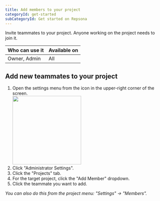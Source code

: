 ```yaml
---
title: Add members to your project
categoryId: get-started
subCategoryId: Get started on Repsona
---
```


Invite teammates to your project. Anyone working on the project needs to join it.

| Who can use it | Available on |
|---|---|
| Owner, Admin | All |

## Add new teammates to your project

1. Open the settings menu from the icon in the upper-right corner of the screen.<br><img src="/images/help/menu-button.png" width="222">
2. Click "Administrator Settings".
3. Click the "Projects" tab.
4. For the target project, click the "Add Member" dropdown.
5. Click the teammate you want to add.

*You can also do this from the project menu: "Settings" → "Members".*
